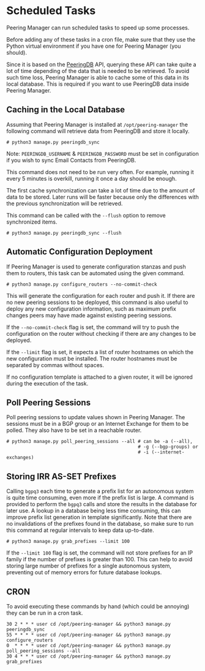 # Scheduled Tasks

Peering Manager can run scheduled tasks to speed up some processes.

Before adding any of these tasks in a cron file, make sure that they use the
Python virtual environment if you have one for Peering Manager (you should).

Since it is based on the [PeeringDB](https://www.peeringdb.com) API, querying
these API can take quite a lot of time depending of the data that is needed to
be retrieved. To avoid such time loss, Peering Manager is able to cache some of
this data in its local database. This is required if you want to use PeeringDB
data inside Peering Manager.

## Caching in the Local Database

Assuming that Peering Manager is installed at `/opt/peering-manager` the
following command will retrieve data from PeeringDB and store it locally.

```no-highlight
# python3 manage.py peeringdb_sync
```

Note: `PEERINGDB_USERNAME` & `PEERINGDB_PASSWORD` must be set in configuration if you
wish to sync Email Contacts from PeeringDB.

This command does not need to be run very often. For example, running it every
5 minutes is overkill, running it once a day should be enough.

The first cache synchronization can take a lot of time due to the amount of
data to be stored. Later runs will be faster because only the differences with
the previous synchronization will be retrieved.

This command can be called with the `--flush` option to remove synchronized
items.

```no-highlight
# python3 manage.py peeringdb_sync --flush
```

## Automatic Configuration Deployment

If Peering Manager is used to generate configuration stanzas and push them to
routers, this task can be automated using the given command.

```no-highlight
# python3 manage.py configure_routers --no-commit-check
```

This will generate the configuration for each router and push it. If there are
no new peering sessions to be deployed, this command is also useful to deploy
any new configuration information, such as maximum prefix changes peers may
have made against existing peering sessions.

If the `--no-commit-check` flag is set, the command will try to push the
configuration on the router without checking if there are any changes to be
deployed.

If the `--limit` flag is set, it expects a list of router hostnames on which
the new configuration must be installed. The router hostnames must be
separated by commas without spaces.

If no configuration template is attached to a given router, it will be ignored
during the execution of the task.

## Poll Peering Sessions

Poll peering sessions to update values shown in Peering Manager. The sessions
must be in a BGP group or an Internet Exchange for them to be polled. They also
have to be set in a reachable router.

```no-highlight
# python3 manage.py poll_peering_sessions --all # can be -a (--all),
                                                # -g (--bgp-groups) or
                                                # -i (--internet-exchanges)
```

## Storing IRR AS-SET Prefixes

Calling `bgpq3` each time to generate a prefix list for an autonomous system is
quite time consuming, even more if the prefix list is large. A command is
provided to perform the `bgpq3` calls and store the results in the database for
later use. A lookup in a database being less time consuming, this can improve
prefix list generation in template significantly. Note that there are no
invalidations of the prefixes found in the database, so make sure to run this
command at regular intervals to keep data up-to-date.

```no-highlight
# python3 manage.py grab_prefixes --limit 100
```

If the `--limit 100` flag is set, the command will not store prefixes for an IP
family if the number of prefixes is greater than 100. This can help to avoid
storing large number of prefixes for a single autonomous system, preventing out
of memory errors for future database lookups.

## CRON

To avoid executing these commands by hand (which could be annoying) they can be
run in a cron task.

```no-highlight
30 2 * * * user cd /opt/peering-manager && python3 manage.py peeringdb_sync
55 * * * * user cd /opt/peering-manager && python3 manage.py configure_routers
0  * * * * user cd /opt/peering-manager && python3 manage.py poll_peering_sessions --all
30 4 * * * user cd /opt/peering-manager && python3 manage.py grab_prefixes
```
